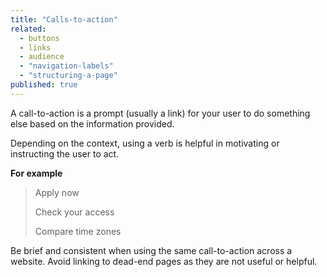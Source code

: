 ```yaml
---
title: "Calls-to-action"
related: 
  - buttons
  - links
  - audience
  - "navigation-labels"
  - "structuring-a-page"
published: true
---
```


A call-to-action is a prompt (usually a link) for your user to do something else based on the information provided.

Depending on the context, using a verb is helpful in motivating or instructing the user to act.

**For example**

> Apply now
>
> Check your access
>
> Compare time zones

Be brief and consistent when using the same call-to-action across a website. Avoid linking to dead-end pages as they are not useful or helpful.
